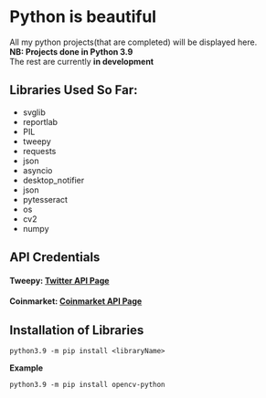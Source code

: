 # Python is beautiful
All my python projects(that are completed) will be displayed here. 
<br>
**NB: Projects done in Python 3.9**
<br>
The rest are currently **in development**
<br>
## Libraries Used So Far:
* svglib
* reportlab
* PIL
* tweepy
* requests
* json
* asyncio
* desktop_notifier
* json
* pytesseract
* os
* cv2
* numpy

## API Credentials
#### Tweepy: [Twitter API Page](https://developer.twitter.com/en/docs/twitter-api)
#### Coinmarket: [Coinmarket API Page](https://coinmarketcap.com/api/)

## Installation of Libraries

```python3.9 -m pip install <libraryName>```

**Example**

```python3.9 -m pip install opencv-python```
